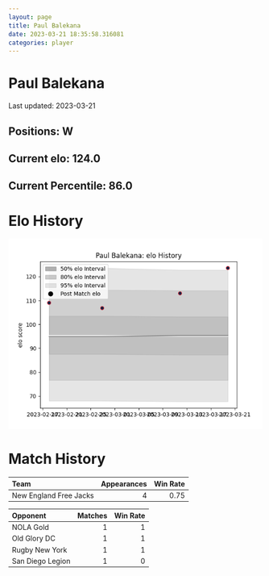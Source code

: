```yaml
---  
layout: page  
title: Paul Balekana  
date: 2023-03-21 18:35:58.316081  
categories: player  
---
```

# Paul Balekana


Last updated: 2023-03-21
## Positions: W

## Current elo: 124.0

## Current Percentile: 86.0

# Elo History


![elo history](history_PaulBalekana.png)
# Match History


| Team                   |   Appearances |   Win Rate |
|:-----------------------|--------------:|-----------:|
| New England Free Jacks |             4 |       0.75 |

| Opponent         |   Matches |   Win Rate |
|:-----------------|----------:|-----------:|
| NOLA Gold        |         1 |          1 |
| Old Glory DC     |         1 |          1 |
| Rugby New York   |         1 |          1 |
| San Diego Legion |         1 |          0 |